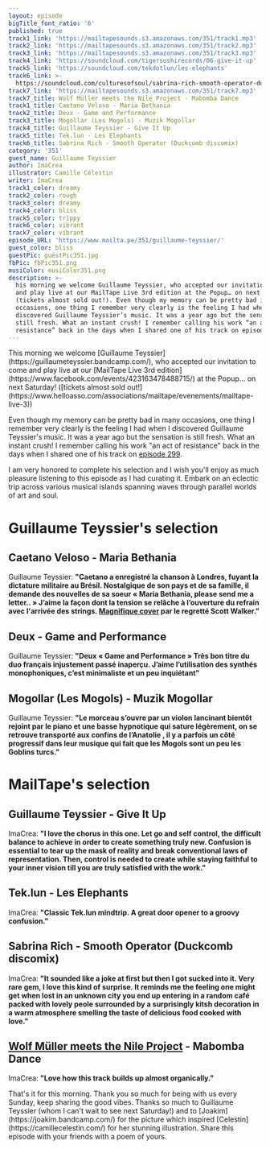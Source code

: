 ```yaml
---
layout: episode
bigTitle_font_ratio: '6'
published: true
track1_link: 'https://mailtapesounds.s3.amazonaws.com/351/track1.mp3'
track2_link: 'https://mailtapesounds.s3.amazonaws.com/351/track2.mp3'
track3_link: 'https://mailtapesounds.s3.amazonaws.com/351/track3.mp3'
track4_link: 'https://soundcloud.com/tigersushirecords/06-give-it-up'
track5_link: 'https://soundcloud.com/tekdotlun/les-elephants'
track6_link: >-
  https://soundcloud.com/culturesofsoul/sabrina-rich-smooth-operator-duckcomb-discomix
track7_link: 'https://mailtapesounds.s3.amazonaws.com/351/track7.mp3'
track7_title: Wolf Müller meets the Nile Project - Mabomba Dance
track1_title: Caetano Veloso - Maria Bethania
track2_title: Deux - Game and Performance
track3_title: Mogollar (Les Mogols) - Muzik Mogollar
track4_title: Guillaume Teyssier - Give It Up
track5_title: Tek.lun - Les Elephants
track6_title: Sabrina Rich - Smooth Operator (Duckcomb discomix)
category: '351'
guest_name: Guillaume Teyssier
author: ImaCrea
illustrator: Camille Célestin
writer: ImaCrea
track1_color: dreamy
track2_color: rough
track3_color: dreamy
track4_color: bliss
track5_color: trippy
track6_color: vibrant
track7_color: vibrant
episode_URL: 'https://www.mailta.pe/351/guillaume-teyssier/'
guest_color: bliss
guestPic: guestPic351.jpg
fbPic: fbPic351.png
musiColor: musiColor351.png
description: >-
  his morning we welcome Guillaume Teyssier, who accepted our invitation to come
  and play live at our MailTape Live 3rd edition at the Popup… on next Saturday!
  (tickets almost sold out!). Even though my memory can be pretty bad in many
  occasions, one thing I remember very clearly is the feeling I had when I
  discovered Guillaume Teyssier’s music. It was a year ago but the sensation is
  still fresh. What an instant crush! I remember calling his work “an act of
  resistance” back in the days when I shared one of his track on episode 299.
---
```

<p id="introduction">This morning we welcome [Guillaume Teyssier](https://guillaumeteyssier.bandcamp.com/), who accepted our invitation to come and play live at our [MailTape Live 3rd edition](https://www.facebook.com/events/423163478488715/) at the Popup... on next Saturday! ([tickets almost sold out!](https://www.helloasso.com/associations/mailtape/evenements/mailtape-live-3))</p>
  
Even though my memory can be pretty bad in many occasions, one thing I remember very clearly is the feeling I had when I discovered Guillaume Teyssier's music. It was a year ago but the sensation is still fresh. What an instant crush! I remember calling his work "an act of resistance" back in the days when I shared one of his track on [episode 299](https://www.mailta.pe/299/run-child-run/).

I am very honored to complete his selection and I wish you'll enjoy as much pleasure listening to this episode as I had curating it. Embark on an eclectic trip across various musical islands spanning waves through parallel worlds of art and soul.


# Guillaume Teyssier's selection


## Caetano Veloso - Maria Bethania
Guillaume Teyssier: **"**Caetano a enregistré la chanson à Londres, fuyant la dictature militaire au Brésil. Nostalgique de son pays et de sa famille, il demande des nouvelles de sa soeur « Maria Bethania, please send me a letter.. » J’aime la façon dont la tension se relâche à l’ouverture du refrain avec l'arrivée des strings. [Magnifique cover](https://www.youtube.com/watch?v=kiZgRBaI7kM) par le regretté Scott Walker.**"**

## Deux - Game and Performance
Guillaume Teyssier: **"**Deux « Game and Performance » Très bon titre du duo français injustement passé inaperçu. J’aime l’utilisation des synthés monophoniques, c’est minimaliste et un peu inquiétant**"**

## Mogollar (Les Mogols) - Muzik Mogollar
Guillaume Teyssier: **"**Le morceau s’ouvre par un violon lancinant bientôt rejoint par le piano et une basse hypnotique qui sature légèrement, on se retrouve transporté aux confins de l’Anatolie , il y a parfois un côté progressif dans leur musique qui fait que les Mogols sont un peu les Goblins turcs.**"**


# MailTape's selection

## Guillaume Teyssier - Give It Up
ImaCrea: **"**I love the chorus in this one. Let go and self control, the difficult balance to achieve in order to create something truly new. Confusion is essential to tear up the mask of reality and break conventional laws of representation. Then, control is needed to create while staying faithful to your inner vision till you are truly satisfied with the work.**"**

## Tek.lun - Les Elephants
ImaCrea: **"**Classic Tek.lun mindtrip. A great door opener to a groovy confusion.**"**

## Sabrina Rich - Smooth Operator (Duckcomb discomix)
ImaCrea: **"**It sounded like a joke at first but then I got sucked into it. Very rare gem, I love this kind of surprise. It reminds me the feeling one might get when lost in an unknown city you end up entering in a random café packed with lovely peole surrounded by a surprisingly kitsh decoration in a warm atmosphere smelling the taste of delicious food cooked with love.**"**

## [Wolf Müller meets the Nile Project](https://nouvelleambiance.bandcamp.com/album/wolf-m-ller-meets-the-nile-project) - Mabomba Dance
ImaCrea: **"**Love how this track builds up almost organically.**"**

<p id="outroduction">That's it for this morning. Thank you so much for being with us every Sunday, keep sharing the good vibes. Thanks so much to Guillaume Teyssier (whom I can't wait to see next Saturday!) and to [Joakim](https://joakim.bandcamp.com/) for the picture which inspired [Celestin](https://camillecelestin.com/) for her stunning illustration. Share this episode with your friends with a poem of yours.</p>
